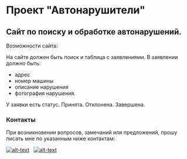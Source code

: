 # Проект "Автонарушители"

## Сайт по поиску и обработке автонарушений.

Возможности сайта:

На сайте должен быть поиск и таблица с заявлениями.
В заявлении должно быть:
- адрес
- номер машины
- описание нарушения
- фотография нарушения.

У заявки есть статус. Принята. Отклонена. Завершена.

### Контакты
При возникновении вопросов, замечаний или предложений, прошу писать мне по указанным ниже контактам:

[![alt-text](https://img.shields.io/badge/-telegram-grey?style=flat&logo=telegram&logoColor=white)](https://t.me/Artyrio226)&nbsp;&nbsp;
[![alt-text](https://img.shields.io/badge/@%20email-005FED?style=flat&logo=mail&logoColor=white)](mailto:artur_sar_80@mail.ru)
